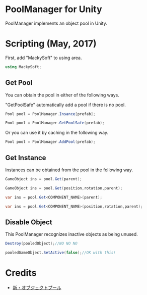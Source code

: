 # PoolManager for Unity
PoolManager implements an object pool in Unity.
# Scripting (May, 2017)
First, add "MackySoft" to using area.
```cs
using MackySoft;
```
## Get Pool
You can obtain the pool in either of the following ways.

"GetPoolSafe" automatically add a pool if there is no pool.
```cs
Pool pool = PoolManager.Insance[prefab];

Pool pool = PoolManager.GetPoolSafe(prefab);
```

Or you can use it by caching in the following way.
```cs
Pool pool = PoolManager.AddPool(prefab);
```
## Get Instance
Instances can be obtained from the pool in the following way.
```cs
GameObject ins = pool.Get(parent);

GameObject ins = pool.Get(position,rotation,parent);

var ins = pool.Get<COMPONENT_NAME>(parent);

var ins = pool.Get<COMPONENT_NAME>(position,rotation,parent);
```
## Disable Object
This PoolManager recognizes inactive objects as being unused.
```cs
Destroy(pooledObject);//NO NO NO

pooledGameObject.SetActive(false);//OK with this!
```
# Credits
- [新・オブジェクトプール](http://tsubakit1.hateblo.jp/entry/20140309/1394296581)

